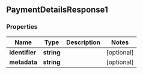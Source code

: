 ## PaymentDetailsResponse1

### Properties
Name | Type | Description | Notes
------------ | ------------- | ------------- | -------------
**identifier** | **string** |  | [optional] 
**metadata** | **string** |  | [optional] 


